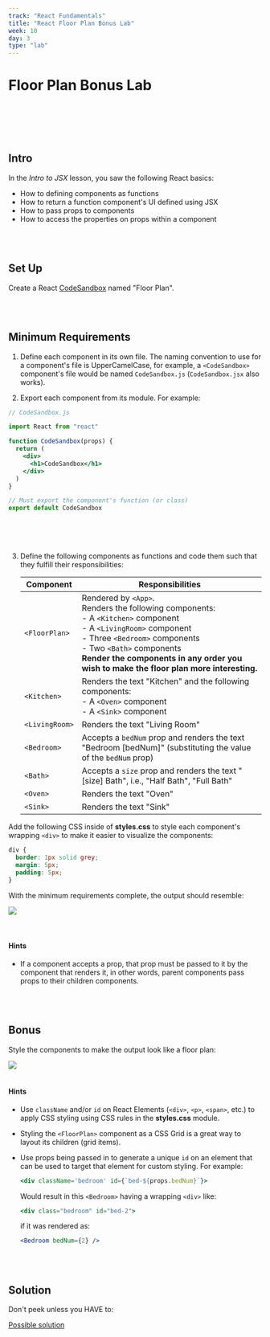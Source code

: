 ```yaml
---
track: "React Fundamentals"
title: "React Floor Plan Bonus Lab"
week: 10
day: 3
type: "lab"
---
```


# Floor Plan Bonus Lab

<br>
<br>
<br>
<br>

## Intro

In the _Intro to JSX_ lesson, you saw the following React basics:

- How to defining components as functions
- How to return a function component's UI defined using JSX
- How to pass props to components
- How to access the properties on props within a component

<br>
<br>

## Set Up

Create a React [CodeSandbox](https://codesandbox.io) named "Floor Plan".

<br>
<br>

## Minimum Requirements

1. Define each component in its own file. The naming convention to use for a component's file is UpperCamelCase, for example, a `<CodeSandbox>` component's file would be named `CodeSandbox.js` (`CodeSandbox.jsx` also works).

2. Export each component from its module. For example:

```jsx
// CodeSandbox.js

import React from "react"

function CodeSandbox(props) {
  return (
    <div>
      <h1>CodeSandbox</h1>
    </div>
  )
}

// Must export the component's function (or class)
export default CodeSandbox
```

<br>
<br>
<br>

3. Define the following components as functions and code them such that they fulfill their responsibilities:

   | Component      | Responsibilities                                                                                                                                                                                                                                                                  |
   | -------------- | --------------------------------------------------------------------------------------------------------------------------------------------------------------------------------------------------------------------------------------------------------------------------------- |
   | `<FloorPlan>`  | Rendered by `<App>`.<br>Renders the following components:<br>- A `<Kitchen>` component<br>- A `<LivingRoom>` component<br>- Three `<Bedroom>` components<br>- Two `<Bath>` components<br>**Render the components in any order you wish to make the floor plan more interesting.** |
   | `<Kitchen>`    | Renders the text "Kitchen" and the following components:<br>- A `<Oven>` component<br>- A `<Sink>` component                                                                                                                                                                      |
   | `<LivingRoom>` | Renders the text "Living Room"                                                                                                                                                                                                                                                    |
   | `<Bedroom>`    | Accepts a `bedNum` prop and renders the text "Bedroom [bedNum]" (substituting the value of the `bedNum` prop)                                                                                                                                                                     |
   | `<Bath>`       | Accepts a `size` prop and renders the text "[size] Bath", i.e., "Half Bath", "Full Bath"                                                                                                                                                                                          |
   | `<Oven>`       | Renders the text "Oven"                                                                                                                                                                                                                                                           |
   | `<Sink>`       | Renders the text "Sink"                                                                                                                                                                                                                                                           |

Add the following CSS inside of **styles.css** to style each component's wrapping `<div>` to make it easier to visualize the components:

```css
div {
  border: 1px solid grey;
  margin: 5px;
  padding: 5px;
}
```

With the minimum requirements complete, the output should resemble:

<img src="https://i.imgur.com/K8eVbuC.png">

<br>
<br>
<br>

#### Hints

- If a component accepts a prop, that prop must be passed to it by the component that renders it, in other words, parent components pass props to their children components.

<br>
<br>

## Bonus

Style the components to make the output look like a floor plan:

<img src="https://i.imgur.com/AHq1tCF.png">

<br>
<br>

#### Hints

- Use `className` and/or `id` on React Elements (`<div>`, `<p>`, `<span>`, etc.) to apply CSS styling using CSS rules in the **styles.css** module.

- Styling the `<FloorPlan>` component as a CSS Grid is a great way to layout its children (grid items).

- Use props being passed in to generate a unique `id` on an element that can be used to target that element for custom styling. For example:

  ```jsx
  <div className='bedroom' id={`bed-${props.bedNum}`}>
  ```

  Would result in this `<Bedroom>` having a wrapping `<div>` like:

  ```jsx
  <div class="bedroom" id="bed-2">
  ```

  if it was rendered as:

  ```jsx
  <Bedroom bedNum={2} />
  ```

<br>
<br>

## Solution

Don't peek unless you HAVE to:

[Possible solution](https://codesandbox.io/s/mj279mk4vx?fontsize=14)
